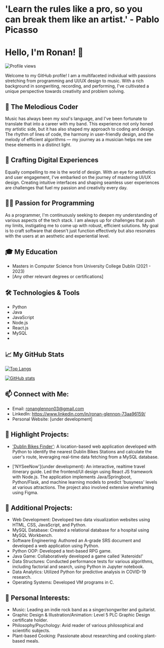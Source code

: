 # 'Learn the rules like a pro, so you can break them like an artist.' - Pablo Picasso

# Hello, I'm Ronan! 👋

![Profile views](https://gpvc.arturio.dev/[YourGithubUsername])

Welcome to my GitHub profile! I am a multifaceted individual with passions stretching from programming and UI/UX design to music. With a rich background in songwriting, recording, and performing, I've cultivated a unique perspective towards creativity and problem solving. 

## 🎸 The Melodious Coder 

Music has always been my soul's language, and I've been fortunate to translate that into a career with my band. This experience not only honed my artistic side, but it has also shaped my approach to coding and design. The rhythm of lines of code, the harmony in user-friendly design, and the melody of efficient algorithms — my journey as a musician helps me see these elements in a distinct light. 

## 🎨 Crafting Digital Experiences

Equally compelling to me is the world of design. With an eye for aesthetics and user engagement, I've embarked on the journey of mastering UI/UX design. Creating intuitive interfaces and shaping seamless user experiences are challenges that fuel my passion and creativity every day. 

## 👨‍💻 Passion for Programming 

As a programmer, I'm continuously seeking to deepen my understanding of various aspects of the tech stack. I am always up for challenges that push my limits, instigating me to come up with robust, efficient solutions. My goal is to craft software that doesn't just function effectively but also resonates with the users at an aesthetic and experiential level.

## 🎓 My Education

- Masters in Computer Science from University College Dublin (2021 - 2023)
- [Any other relevant degrees or certifications]

## 🛠️ Technologies & Tools

- Python
- Java
- JavaScript
- Node.js
- React.js
- MySQL
- 

## 📈 My GitHub Stats

[![Top Langs](https://github-readme-stats.vercel.app/api/top-langs/?username=[YourGithubUsername]&layout=compact)](https://github.com/[YourGithubUsername]/github-readme-stats)

[![GitHub stats](https://github-readme-stats.vercel.app/api?username=[YourGithubUsername]&show_icons=true)](https://github.com/[YourGithubUsername]/github-readme-stats)

## 📫 Connect with Me:

- Email: ronanglennon03@gmail.com
- LinkedIn: https://www.linkedin.com/in/ronan-glennon-73aa96159/
- Personal Website: [under development]

## 🔗 Highlight Projects:

- ['Dublin Bikes Finder'](https://github.com/finbarallan/Dublin-Bikes-App): A location-based web application developed with Python to identify the nearest Dublin Bikes Stations and calculate the user's route, leveraging real-time data fetching from a MySQL database.

- ['NYSeeNow'](under development): An interactive, realtime travel itinerary guide. Led the frontend/UI design using React JS framework with Node.js. The application implements Java/Springboot, Python/Flask, and machine learning models to predict 'busyness' levels at various attractions. The project also involved extensive wireframing using Figma.

## 👥 Additional Projects:

- Web Development: Developed two data visualization websites using HTML, CSS, JavaScript, and Python.
- MySQL Database: Created a relational database for a hospital using MySQL Workbench.
- Software Engineering: Authored an A-grade SRS document and developed a web application using Python.
- Python OOP: Developed a text-based RPG game.
- Java Game: Collaboratively developed a game called 'Asteroids!'
- Data Structures: Conducted performance tests for various algorithms, including factorial and search, using Python in Jupyter notebook.
- Data Analytics: Utilized Python for predictive analysis in COVID-19 research.
- Operating Systems: Developed VM programs in C.

## 🎼 Personal Interests:

- Music: Leading an indie rock band as a singer/songwriter and guitarist.
- Graphic Design & Illustration/Animation: Level 5 PLC Graphic Design certificate holder.
- Philosophy/Psychology: Avid reader of various philosophical and scientific subjects.
- Plant-based Cooking: Passionate about researching and cooking plant-based meals.

<!--
**Ronan-G3/Ronan-G3** is a ✨ _special_ ✨ repository because its `README.md` (this file) appears on your GitHub profile.

Here are some ideas to get you started:

- 🔭 I’m currently working on ...
- 🌱 I’m currently learning ...
- 👯 I’m looking to collaborate on ...
- 🤔 I’m looking for help with ...
- 💬 Ask me about ...
- 📫 How to reach me: ...
- 😄 Pronouns: ...
- ⚡ Fun fact: ...
-->
